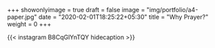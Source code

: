 +++
showonlyimage = true
draft = false
image = "img/portfolio/a4-paper.jpg"
date = "2020-02-01T18:25:22+05:30"
title = "Why Prayer?"
weight = 0
+++


{{< instagram B8CqGlYnTQY hidecaption >}}

